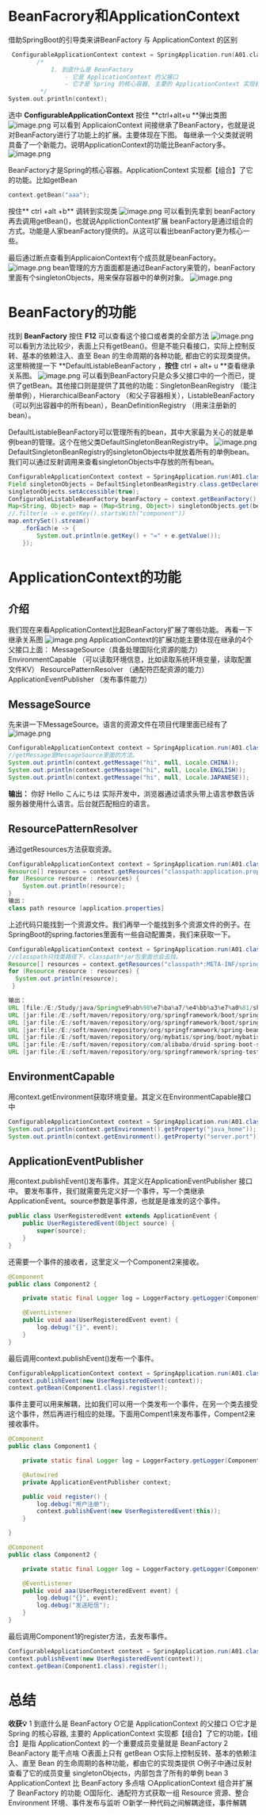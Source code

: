 # BeanFacrory和ApplicationContext
借助SpringBoot的引导类来讲BeanFactory 与 ApplicationContext 的区别
```c
 ConfigurableApplicationContext context = SpringApplication.run(A01.class, args);
        /*
            1. 到底什么是 BeanFactory
                - 它是 ApplicationContext 的父接口
                - 它才是 Spring 的核心容器, 主要的 ApplicationContext 实现都【组合】了它的功能
         */
System.out.println(context);
```
选中 **ConfigurableApplicationContext** 按住 **ctrl+alt+u **弹出类图
![image.png](https://cdn.nlark.com/yuque/0/2023/png/12600036/1677421068228-c3f0e0b4-313b-4704-9ebe-270f2e444c90.png#averageHue=%23c3ecc9&clientId=uc6787cfa-ff4c-4&from=paste&height=337&id=ud45bdd49&name=image.png&originHeight=506&originWidth=2246&originalType=binary&ratio=1.5&rotation=0&showTitle=false&size=45208&status=done&style=none&taskId=u2d32768b-d757-4ae0-ae25-47cbfe5224c&title=&width=1497.3333333333333)
可以看到 ApplicaionContext 间接继承了BeanFactory，也就是说对BeanFactory进行了功能上的扩展。主要体现在下图。 每继承一个父类就说明具备了一个新能力。说明ApplicationContext的功能比BeanFactory多。
![image.png](https://cdn.nlark.com/yuque/0/2023/png/12600036/1677421789709-e04e086f-5694-44ec-b637-f6b318f42274.png#averageHue=%23c3ecc9&clientId=u53e4a65b-5f67-4&from=paste&height=335&id=u22cfdeb6&name=image.png&originHeight=502&originWidth=2256&originalType=binary&ratio=1.5&rotation=0&showTitle=false&size=42505&status=done&style=none&taskId=uf20b72ae-db94-4849-9c37-d3891deb880&title=&width=1504)

BeanFactory才是Spring的核心容器。ApplicationContext 实现都【组合】了它的功能。比如getBean
```c
context.getBean("aaa");
```
按住** ctrl +alt +b** 调转到实现类
![image.png](https://cdn.nlark.com/yuque/0/2023/png/12600036/1677422356944-3429e3db-38e0-44ed-9756-309d19090747.png#averageHue=%23c9eecd&clientId=u53e4a65b-5f67-4&from=paste&height=249&id=u910a13e8&name=image.png&originHeight=374&originWidth=1225&originalType=binary&ratio=1.5&rotation=0&showTitle=false&size=54889&status=done&style=none&taskId=uf6ba20eb-9834-4aa4-898e-e5c14475d63&title=&width=816.6666666666666)
可以看到先拿到 beanFactory再去调用getBean()，也就说ApplictionContext扩展 beanFactory是通过组合的方式。功能是人家beanFactory提供的。从这可以看出beanFactory更为核心一些。

最后通过断点查看到ApplicaionContext有个成员就是beanFactory。
![image.png](https://cdn.nlark.com/yuque/0/2023/png/12600036/1677426834042-9432f6a0-d257-4cb6-895a-5a7e64b4d487.png#averageHue=%23f5f0d1&clientId=u53e4a65b-5f67-4&from=paste&height=563&id=u2e620c6f&name=image.png&originHeight=845&originWidth=1817&originalType=binary&ratio=1.5&rotation=0&showTitle=false&size=162169&status=done&style=none&taskId=ud6915e88-b119-4076-9d06-aff60adf4c2&title=&width=1211.3333333333333)
bean管理的方方面面都是通过BeanFactory来管的，beanFactory里面有个singletonObjects，用来保存容器中的单例对象。
![image.png](https://cdn.nlark.com/yuque/0/2023/png/12600036/1677427064253-3e01af76-1b55-4841-889a-30770f84c3a8.png#averageHue=%23f9f7f5&clientId=u53e4a65b-5f67-4&from=paste&height=492&id=u1c1c20e1&name=image.png&originHeight=738&originWidth=1563&originalType=binary&ratio=1.5&rotation=0&showTitle=false&size=119089&status=done&style=none&taskId=uc69e2f64-6a16-4efc-b4a3-336a84860fa&title=&width=1042)

# BeanFactory的功能
找到 **BeanFactory** 按住 **F12** 可以查看这个接口或者类的全部方法
![image.png](https://cdn.nlark.com/yuque/0/2023/png/12600036/1677920753200-eaf6a182-6e68-4f1f-83b8-7ba8dad65044.png#averageHue=%23faf9f8&clientId=u4cd225a2-c7f9-4&from=paste&height=693&id=ub9950cf6&name=image.png&originHeight=1040&originWidth=1284&originalType=binary&ratio=1.5&rotation=0&showTitle=false&size=77081&status=done&style=none&taskId=u36627490-0840-4209-8cc0-977f6b7a1d3&title=&width=856)
可以看到方法比较少，表面上只有getBean()。但是不能只看接口，实际上控制反转、基本的依赖注入、直至 Bean 的生命周期的各种功能, 都由它的实现类提供。
这里稍微提一下 **DefaultListableBeanFactory ，**按住** ctrl + alt+ u **查看继承关系图。
![image.png](https://cdn.nlark.com/yuque/0/2023/png/12600036/1677921312782-41c2dd8c-0dad-49e2-bf93-d31df2dca9eb.png#averageHue=%23c4ecca&clientId=u4cd225a2-c7f9-4&from=paste&height=541&id=ue8ecd68c&name=image.png&originHeight=812&originWidth=2069&originalType=binary&ratio=1.5&rotation=0&showTitle=false&size=72464&status=done&style=none&taskId=u97ababe3-38c1-4693-86e7-8686ea869a9&title=&width=1379.3333333333333)
可以看到BeanFactory只是众多父接口中的一个而已，提供了getBean。其他接口则是提供了其他的功能：SingletonBeanRegistry （能注册单例），HierarchicalBeanFactory （和父子容器相关），ListableBeanFactory （可以列出容器中的所有bean），BeanDefinitionRegistry （用来注册新的bean）。

DefaultListableBeanFactory可以管理所有的bean，其中大家最为关心的就是单例bean的管理。这个在他父类DefaultSingletonBeanRegistry中。
![image.png](https://cdn.nlark.com/yuque/0/2023/png/12600036/1677921979660-95c643b7-5775-4436-a966-23206d72564d.png#averageHue=%23c6edcc&clientId=u4cd225a2-c7f9-4&from=paste&height=665&id=ud1cd224d&name=image.png&originHeight=997&originWidth=1648&originalType=binary&ratio=1.5&rotation=0&showTitle=false&size=136881&status=done&style=none&taskId=u709e9663-3a28-4f0a-a9ea-db1081179dd&title=&width=1098.6666666666667)
DefaultSingletonBeanRegistry的singletonObjects中就放着所有的单例bean。
我们可以通过反射调用来查看singletonObjects中存放的所有bean。
```java
ConfigurableApplicationContext context = SpringApplication.run(A01.class, args);
Field singletonObjects = DefaultSingletonBeanRegistry.class.getDeclaredField("singletonObjects");
singletonObjects.setAccessible(true);
ConfigurableListableBeanFactory beanFactory = context.getBeanFactory();
Map<String, Object> map = (Map<String, Object>) singletonObjects.get(beanFactory);
//.filter(e -> e.getKey().startsWith("component"))
map.entrySet().stream()
    .forEach(e -> {
        System.out.println(e.getKey() + "=" + e.getValue());
    });
```
# ApplicationContext的功能
## 介绍
我们现在来看ApplicationContext比起BeanFactory扩展了哪些功能。
再看一下继承关系图
![image.png](https://cdn.nlark.com/yuque/0/2023/png/12600036/1677922790259-2ba9566b-16a1-44db-aa87-45faaaa443a2.png#averageHue=%23c4ecc9&clientId=u4cd225a2-c7f9-4&from=paste&height=365&id=uff480b6b&name=image.png&originHeight=547&originWidth=2058&originalType=binary&ratio=1.5&rotation=0&showTitle=false&size=41818&status=done&style=none&taskId=u22ef773e-97b0-4d31-9fe3-0ca2b67b96c&title=&width=1372)
ApplicationContext的扩展功能主要体现在继承的4个父接口上面：
MessageSource（具备处理国际化资源的能力）
EnvironmentCapable （可以读取环境信息，比如读取系统环境变量，读取配置文件KV）
ResourcePatternResolver （通配符匹配资源的能力）
ApplicationEventPublisher （发布事件能力）

## MessageSource
先来讲一下MessageSource。语言的资源文件在项目代理里面已经有了 
![image.png](https://cdn.nlark.com/yuque/0/2023/png/12600036/1677923691261-d8d5ac07-8492-4481-aed2-7e72bec9c5e4.png#averageHue=%23f9f8f7&clientId=u4cd225a2-c7f9-4&from=paste&height=493&id=ua3c55449&name=image.png&originHeight=739&originWidth=555&originalType=binary&ratio=1.5&rotation=0&showTitle=false&size=34311&status=done&style=none&taskId=u47d2e037-c8c8-4a79-98cf-a180bf44376&title=&width=370)
```java
ConfigurableApplicationContext context = SpringApplication.run(A01.class, args);
//getMessage是MessageSource里面的方法。
System.out.println(context.getMessage("hi", null, Locale.CHINA));
System.out.println(context.getMessage("hi", null, Locale.ENGLISH));
System.out.println(context.getMessage("hi", null, Locale.JAPANESE));
```
**输出：**
你好
Hello
こんにちは
实际开发中，浏览器通过请求头带上语言参数告诉服务器使用什么语言。后台就匹配相应的语言。

## ResourcePatternResolver
通过getResources方法获取资源。
```java
ConfigurableApplicationContext context = SpringApplication.run(A01.class, args);
Resource[] resources = context.getResources("classpath:application.properties");
for (Resource resource : resources) {
    System.out.println(resource);
}
输出：
class path resource [application.properties]
```


上述代码只能找到一个资源文件。我们再举一个能找到多个资源文件的例子。在SpringBoot的spring.factories里面有一些自动配置类，我们来获取一下。
```java
ConfigurableApplicationContext context = SpringApplication.run(A01.class, args);
//classpath只找类路径下，classpath*jar包里面也会去找。
Resource[] resources = context.getResources("classpath*:META-INF/spring.factories");
for (Resource resource : resources) {
  System.out.println(resource);
 }

输出：
URL [file:/E:/Study/java/Spring%e9%ab%98%e7%ba%a7/%e4%bb%a3%e7%a0%81/show/target/classes/META-INF/spring.factories]
URL [jar:file:/E:/soft/maven/repository/org/springframework/boot/spring-boot/2.5.5/spring-boot-2.5.5.jar!/META-INF/spring.factories]
URL [jar:file:/E:/soft/maven/repository/org/springframework/boot/spring-boot-autoconfigure/2.5.5/spring-boot-autoconfigure-2.5.5.jar!/META-INF/spring.factories]
URL [jar:file:/E:/soft/maven/repository/org/springframework/spring-beans/5.3.10/spring-beans-5.3.10.jar!/META-INF/spring.factories]
URL [jar:file:/E:/soft/maven/repository/org/mybatis/spring/boot/mybatis-spring-boot-autoconfigure/2.2.0/mybatis-spring-boot-autoconfigure-2.2.0.jar!/META-INF/spring.factories]
URL [jar:file:/E:/soft/maven/repository/com/alibaba/druid-spring-boot-starter/1.2.8/druid-spring-boot-starter-1.2.8.jar!/META-INF/spring.factories]
URL [jar:file:/E:/soft/maven/repository/org/springframework/spring-test/5.3.10/spring-test-5.3.10.jar!/META-INF/spring.factories]
```
## EnvironmentCapable
用context.getEnvironment获取环境变量。其定义在EnvironmentCapable接口中
```java
ConfigurableApplicationContext context = SpringApplication.run(A01.class, args);
System.out.println(context.getEnvironment().getProperty("java_home"));
System.out.println(context.getEnvironment().getProperty("server.port"));
```
## ApplicationEventPublisher 
用context.publishEvent()发布事件。其定义在ApplicationEventPublisher 接口中。
要发布事件，我们就需要先定义好一个事件，写一个类继承ApplicationEvent。source参数是事件源，也就是是谁发的这个事件。
```java
public class UserRegisteredEvent extends ApplicationEvent {
    public UserRegisteredEvent(Object source) {
        super(source);
    }
}
```

还需要一个事件的接收者，这里定义一个Component2来接收。
```java
@Component
public class Component2 {

    private static final Logger log = LoggerFactory.getLogger(Component2.class);

    @EventListener
    public void aaa(UserRegisteredEvent event) {
        log.debug("{}", event);
    }
}

```
最后调用context.publishEvent()发布一个事件。
```java
ConfigurableApplicationContext context = SpringApplication.run(A01.class, args);
context.publishEvent(new UserRegisteredEvent(context));
context.getBean(Component1.class).register();
```


事件主要可以用来解耦，比如我们可以用一个类发布一个事件，在另一个类去接受这个事件，然后再进行相应的处理。下面用Compent1来发布事件，Compent2来接收事件。
```java
@Component
public class Component1 {

    private static final Logger log = LoggerFactory.getLogger(Component1.class);

    @Autowired
    private ApplicationEventPublisher context;

    public void register() {
        log.debug("用户注册");
        context.publishEvent(new UserRegisteredEvent(this));
    }

}

```
```java
@Component
public class Component2 {

    private static final Logger log = LoggerFactory.getLogger(Component2.class);

    @EventListener
    public void aaa(UserRegisteredEvent event) {
        log.debug("{}", event);
        log.debug("发送短信");
    }
}

```
最后调用Component1的register方法，去发布事件。
```java
ConfigurableApplicationContext context = SpringApplication.run(A01.class, args);
context.publishEvent(new UserRegisteredEvent(context));
context.getBean(Component1.class).register();
```
# 总结
**收获💡**
1 到底什么是 BeanFactory 
	○它是 ApplicationContext 的父接口
	○它才是 Spring 的核心容器, 主要的 ApplicationContext 实现都【组合】了它的功能，【组合】是指 		 ApplicationContext 的一个重要成员变量就是 BeanFactory
2 BeanFactory 能干点啥 
	○表面上只有 getBean
	○实际上控制反转、基本的依赖注入、直至 Bean 的生命周期的各种功能，都由它的实现类提供
	○例子中通过反射查看了它的成员变量 singletonObjects，内部包含了所有的单例 bean
3 ApplicationContext 比 BeanFactory 多点啥 
	○ApplicationContext 组合并扩展了 BeanFactory 的功能
	○国际化、通配符方式获取一组 Resource 资源、整合 Environment 环境、事件发布与监听
	○新学一种代码之间解耦途径，事件解耦

 
